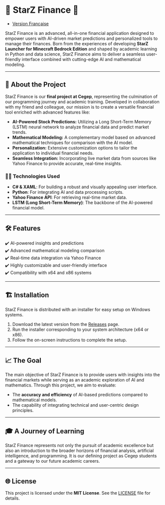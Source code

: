 # 🌟 StarZ Finance 🌟

- [Version Française](README-FR.md)  

StarZ Finance is an advanced, all-in-one financial application designed to empower users with AI-driven market predictions and personalized tools to manage their finances. Born from the experiences of developing **StarZ Launcher for Minecraft Bedrock Edition** and shaped by academic learning in Python and data science, StarZ Finance aims to deliver a seamless user-friendly interface combined with cutting-edge AI and mathematical modeling.

---

## 🚀 About the Project  

StarZ Finance is our **final project at Cegep**, representing the culmination of our programming journey and academic training. Developed in collaboration with my friend and colleague, our mission is to create a versatile financial tool enriched with advanced features like:  

- **AI-Powered Stock Predictions:** Utilizing a Long Short-Term Memory (LSTM) neural network to analyze financial data and predict market trends.
- **Mathematical Modeling:** A complementary model based on advanced mathematical techniques for comparison with the AI model.
- **Personalization:** Extensive customization options to tailor the application to individual financial needs.  
- **Seamless Integration:** Incorporating live market data from sources like Yahoo Finance to provide accurate, real-time insights.

### 👨‍💻 Technologies Used  

- **C# & XAML**: For building a robust and visually appealing user interface.  
- **Python**: For integrating AI and data processing scripts.  
- **Yahoo Finance API**: For retrieving real-time market data.  
- **LSTM (Long Short-Term Memory)**: The backbone of the AI-powered financial model.  

---

## 🛠 Features  

✔️ AI-powered insights and predictions  
✔️ Advanced mathematical modeling comparison  
✔️ Real-time data integration via Yahoo Finance  
✔️ Highly customizable and user-friendly interface  
✔️ Compatibility with x64 and x86 systems  

---

## 🏗 Installation  

StarZ Finance is distributed with an installer for easy setup on Windows systems.  

1. Download the latest version from the [Releases](https://github.com/ignYoqzii/StarZFinance/releases) page.  
2. Run the installer corresponding to your system architecture (x64 or x86).  
3. Follow the on-screen instructions to complete the setup.  

---

## 📈 The Goal  

The main objective of StarZ Finance is to provide users with insights into the financial markets while serving as an academic exploration of AI and mathematics. Through this project, we aim to evaluate:  

- The **accuracy and efficiency** of AI-based predictions compared to mathematical models.  
- The capability of integrating technical and user-centric design principles.  

---

## 🎓 A Journey of Learning  

StarZ Finance represents not only the pursuit of academic excellence but also an introduction to the broader horizons of financial analysis, artificial intelligence, and programming. It is our defining project as Cegep students and a gateway to our future academic careers.  

---

## 🌐 License  

This project is licensed under the **MIT License**. See the [LICENSE](LICENSE) file for details.

